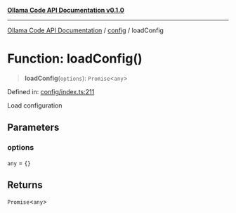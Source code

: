 [**Ollama Code API Documentation v0.1.0**](../../README.md)

***

[Ollama Code API Documentation](../../modules.md) / [config](../README.md) / loadConfig

# Function: loadConfig()

> **loadConfig**(`options`): `Promise`\<`any`\>

Defined in: [config/index.ts:211](https://github.com/erichchampion/ollama-code/blob/f584ec71c73423eb2d52696d6383301325c0df44/ollama-code/src/config/index.ts#L211)

Load configuration

## Parameters

### options

`any` = `{}`

## Returns

`Promise`\<`any`\>
